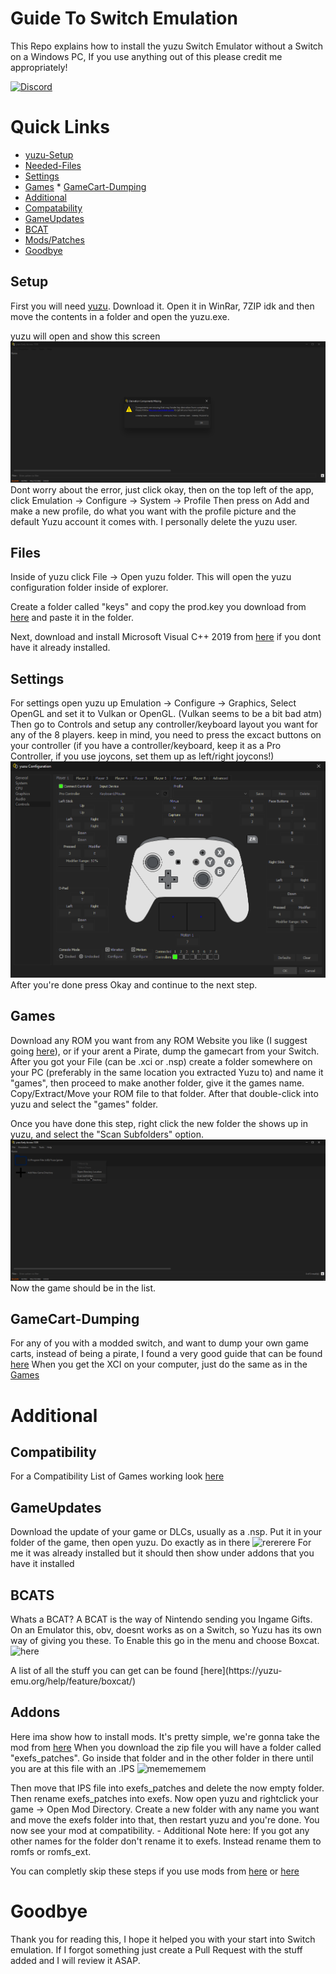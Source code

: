 # Guide To Switch Emulation
This Repo explains how to install the yuzu Switch Emulator without a Switch on a Windows PC, If you use anything out of this please credit me appropriately!

[![Discord](https://img.shields.io/discord/622504866132000768?logo=Discord)](https://discord.gg/8KMuRMx)

  # Quick Links
  * [yuzu-Setup](#setup)
   * [Needed-Files](#files)
   * [Settings](#settings)
   * [Games](#games)
    * [GameCart-Dumping](#gamecart-dumping)
  * [Additional](#additional)
   * [Compatability](#compatibility) 
   * [GameUpdates](#gameupdates)
   * [BCAT](#bcats)
   * [Mods/Patches](#addons)
  * [Goodbye](#goodbye)

  ## Setup
 First you will need [yuzu](https://pineappleea.github.io/).
 Download it.
 Open it in WinRar, 7ZIP idk and then move the contents in a folder and open the yuzu.exe.

 yuzu will open and show this screen
 ![JustARandomString1](https://raw.githubusercontent.com/SkyeX9/Guide-To-Switch-Emulation/main/Yuzu_Images/yuzu_BDZoemVbLl.png)
 Dont worry about the error, just click okay, then on the top left of the app, click Emulation -> Configure -> System -> Profile
 Then press on Add and make a new profile, do what you want with the profile picture and the default Yuzu account it comes with. 
 I personally delete the yuzu user. 

  ## Files
 Inside of yuzu click File -> Open yuzu folder.
 This will open the yuzu configuration folder inside of explorer.

 Create a folder called "keys" and copy the prod.key you download from [here](https://github.com/emuworld/aio) and paste it in the folder.

Next, download and install Microsoft Visual C++ 2019 from [here](https://aka.ms/vs/16/release/vc_redist.x64.exe) if you dont have it already installed.

  ## Settings
 For settings open yuzu up Emulation -> Configure -> Graphics, Select OpenGL and set it to Vulkan or OpenGL. (Vulkan seems to be a bit bad atm)
 Then go to Controls and setup any controller/keyboard layout you want for any of the 8 players. keep in mind, you need to press the excact buttons on your controller 
(if you have a controller/keyboard, keep it as a Pro Controller, if you use joycons, set them up as left/right joycons!)
 ![JustARandomString2](https://raw.githubusercontent.com/SkyeX9/Guide-To-Switch-Emulation/main/Yuzu_Images/yuzu_YhMWm8EfnI.png)
 After you're done press Okay and continue to the next step.

  ## Games
 Download any ROM you want from any ROM Website you like (I suggest going [here](https://nxbrew.com/)), or if your arent a Pirate, dump the gamecart from your Switch.
 After you got your File (can be .xci or .nsp) create a folder somewhere on your PC (preferably in the same location you extracted Yuzu to) and name it "games", then proceed to  make another folder, give it the games name. Copy/Extract/Move your ROM file to that folder. After that double-click into yuzu and select the "games" folder.

Once you have done this step, right click the new folder the shows up in yuzu, and select the "Scan Subfolders" option. 
 ![JustARandomString3](https://raw.githubusercontent.com/SkyeX9/Guide-To-Switch-Emulation/main/Yuzu_Images/yuzu_cWZ4UfNp2A.png)
 Now the game should be in the list.

 ## GameCart-Dumping

  For any of you with a modded switch, and want to dump your own game carts, instead of being a pirate, I found a very good guide that can be found [here](https://wiki.no-intro.org/index.php?title=Nintendo_Switch_Dumping_Guide)
  When you get the XCI on your computer, just do the same as in the [Games](#games)

 # Additional
  ## Compatibility

  For a Compatibility List of Games working look [here](https://yuzu-emu.org/game/)

  ## GameUpdates

 Download the update of your game or DLCs, usually as a .nsp.
 Put it in your folder of the game, then open yuzu. Do exactly as in there
 ![rererere](https://i.uwu.plus/hNmEGB8V.gif?key=gGAX37XVMM7o1q)
 For me it was already installed but it should then show under addons that you have it installed

  ## BCATS

  Whats a BCAT?
  A BCAT is the way of Nintendo sending you Ingame Gifts.
  On an Emulator this, obv, doesnt works as on a Switch, so Yuzu has its own way of giving you these.
  To Enable this go in the menu and choose Boxcat. ![here](https://i.imgur.com/w6l3zlC.png)
 <p> A list of all the stuff you can get can be found [here](https://yuzu-emu.org/help/feature/boxcat/)


  ## Addons

 Here ima show how to install mods.
 It's pretty simple, we're gonna take the mod from [here](https://gbatemp.net/threads/pokemon-mystery-dungeon-dx-60-fps-mod.559469/)
 When you download the zip file you will have a folder called "exefs_patches".
 Go inside that folder and in the other folder in there until you are at this file with an .IPS
 ![memememem](https://nuke.bayern/QTwbBtLy.png?key=GP1JZ3BylhCn9q)
  <p> Then move that IPS file into exefs_patches and delete the now empty folder.
 Then rename exefs_patches into exefs.
 Now open yuzu and rightclick your game -> Open Mod Directory.
 Create a new folder with any name you want and move the exefs folder into that, then restart yuzu and you're done.
 You now see your mod at compatibility.
 - Additional Note here:
 If you got any other names for the folder don't rename it to exefs.
 Instead rename them to romfs or romfs_ext.

 You can completly skip these steps if you use mods from [here](https://github.com/yuzu-emu/yuzu/wiki/Switch-Mods) or [here](https://yuzu-emu.org/game/)

  # Goodbye

 Thank you for reading this, I hope it helped you with your start into Switch emulation.
 If I forgot something just create a Pull Request with the stuff added and I will review it ASAP.
